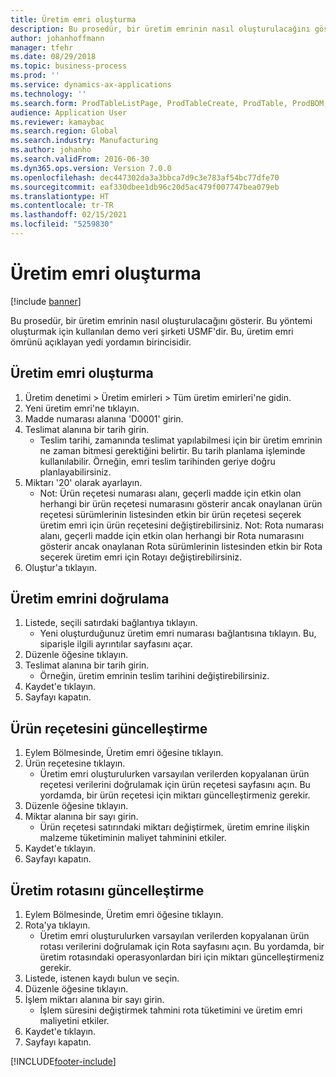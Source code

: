 ```yaml
---
title: Üretim emri oluşturma
description: Bu prosedür, bir üretim emrinin nasıl oluşturulacağını gösterir.
author: johanhoffmann
manager: tfehr
ms.date: 08/29/2018
ms.topic: business-process
ms.prod: ''
ms.service: dynamics-ax-applications
ms.technology: ''
ms.search.form: ProdTableListPage, ProdTableCreate, ProdTable, ProdBOM, ProdRoute, ProdJournalCreate
audience: Application User
ms.reviewer: kamaybac
ms.search.region: Global
ms.search.industry: Manufacturing
ms.author: johanho
ms.search.validFrom: 2016-06-30
ms.dyn365.ops.version: Version 7.0.0
ms.openlocfilehash: dec447302da3a3bbca7d9c3e783af54bc77dfe70
ms.sourcegitcommit: eaf330dbee1db96c20d5ac479f007747bea079eb
ms.translationtype: HT
ms.contentlocale: tr-TR
ms.lasthandoff: 02/15/2021
ms.locfileid: "5259830"
---
```

# <a name="create-a-production-order"></a>Üretim emri oluşturma

[!include [banner](../../includes/banner.md)]

Bu prosedür, bir üretim emrinin nasıl oluşturulacağını gösterir. Bu yöntemi oluşturmak için kullanılan demo veri şirketi USMF'dir. Bu, üretim emri ömrünü açıklayan yedi yordamın birincisidir.


## <a name="create-a-production-order"></a>Üretim emri oluşturma
1. Üretim denetimi > Üretim emirleri > Tüm üretim emirleri'ne gidin.
2. Yeni üretim emri'ne tıklayın.
3. Madde numarası alanına 'D0001' girin.
4. Teslimat alanına bir tarih girin.
    * Teslim tarihi, zamanında teslimat yapılabilmesi için bir üretim emrinin ne zaman bitmesi gerektiğini belirtir. Bu tarih planlama işleminde kullanılabilir. Örneğin, emri teslim tarihinden geriye doğru planlayabilirsiniz.  
5. Miktarı '20' olarak ayarlayın.
    * Not: Ürün reçetesi numarası alanı, geçerli madde için etkin olan herhangi bir ürün reçetesi numarasını gösterir ancak onaylanan ürün reçetesi sürümlerinin listesinden etkin bir ürün reçetesi seçerek üretim emri için ürün reçetesini değiştirebilirsiniz.    Not: Rota numarası alanı, geçerli madde için etkin olan herhangi bir Rota numarasını gösterir ancak onaylanan Rota sürümlerinin listesinden etkin bir Rota seçerek üretim emri için Rotayı değiştirebilirsiniz.  
6. Oluştur'a tıklayın.

## <a name="validate-the-production-order"></a>Üretim emrini doğrulama
1. Listede, seçili satırdaki bağlantıya tıklayın.
    * Yeni oluşturduğunuz üretim emri numarası bağlantısına tıklayın. Bu, siparişle ilgili ayrıntılar sayfasını açar.  
2. Düzenle öğesine tıklayın.
3. Teslimat alanına bir tarih girin.
    * Örneğin, üretim emrinin teslim tarihini değiştirebilirsiniz.  
4. Kaydet'e tıklayın.
5. Sayfayı kapatın.

## <a name="update-the-bom"></a>Ürün reçetesini güncelleştirme
1. Eylem Bölmesinde, Üretim emri öğesine tıklayın.
2. Ürün reçetesine tıklayın.
    * Üretim emri oluşturulurken varsayılan verilerden kopyalanan ürün reçetesi verilerini doğrulamak için ürün reçetesi sayfasını açın. Bu yordamda, bir ürün reçetesi için miktarı güncelleştirmeniz gerekir.  
3. Düzenle öğesine tıklayın.
4. Miktar alanına bir sayı girin.
    * Ürün reçetesi satırındaki miktarı değiştirmek, üretim emrine ilişkin malzeme tüketiminin maliyet tahminini etkiler.  
5. Kaydet'e tıklayın.
6. Sayfayı kapatın.

## <a name="update-the-production-route"></a>Üretim rotasını güncelleştirme
1. Eylem Bölmesinde, Üretim emri öğesine tıklayın.
2. Rota'ya tıklayın.
    * Üretim emri oluşturulurken varsayılan verilerden kopyalanan ürün rotası verilerini doğrulamak için Rota sayfasını açın. Bu yordamda, bir üretim rotasındaki operasyonlardan biri için miktarı güncelleştirmeniz gerekir.  
3. Listede, istenen kaydı bulun ve seçin.
4. Düzenle öğesine tıklayın.
5. İşlem miktarı alanına bir sayı girin.
    * İşlem süresini değiştirmek tahmini rota tüketimini ve üretim emri maliyetini etkiler.  
6. Kaydet'e tıklayın.
7. Sayfayı kapatın.



[!INCLUDE[footer-include](../../../includes/footer-banner.md)]